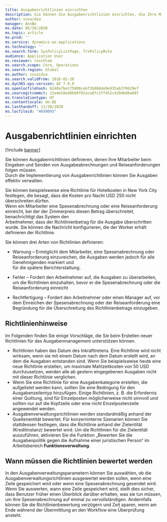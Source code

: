 ```yaml
---
title: Ausgabenrichtlinien einrichten
description: Sie können die Ausgabenrichtlinien einrichten, die Ihre Mitarbeiter beim Eingeben und Senden von Spesenabrechnungen und Reiseanforderungen in Microsoft Dynamics 365 Finance befolgen müssen.
author: suvaidya
manager: AnnBe
ms.date: 05/20/2020
ms.topic: article
ms.prod: ''
ms.service: dynamics-ax-applications
ms.technology: ''
ms.search.form: SysPolicyListPage, TrvPolicyRule
audience: Application User
ms.reviewer: roschlom
ms.search.scope: Core, Operations
ms.search.region: Global
ms.author: suvaidya
ms.search.validFrom: 2016-02-28
ms.dyn365.ops.version: AX 7.0.0
ms.openlocfilehash: 6240a7be175800ce6f3b066de9e935ab370629ef
ms.sourcegitcommit: 13a4e58eddbb0f81aca07c1ff452c420dbd8a68f
ms.translationtype: HT
ms.contentlocale: de-DE
ms.lasthandoff: 11/30/2020
ms.locfileid: "4650093"
---
```

# <a name="set-up-expense-policies"></a>Ausgabenrichtlinien einrichten

[!include [banner](../includes/banner.md)]

Sie können Ausgabenrichtlinien definieren, denen Ihre Mitarbeiter beim Eingeben und Senden von Ausgabeabrechnungen und Reiseanforderungen folgen müssen.         
Durch die Implementierung von Ausgabenrichtlinien können Sie Ausgaben effektiv verwalten.         

Sie können beispielsweise eine Richtlinie für Hotelkosten in New York City festlegen, die besagt, dass die Kosten pro Nacht USD 250 nicht überschreiten dürfen.       
Wenn ein Mitarbeiter eine Spesenabrechnung oder eine Reiseanforderung einreicht, bei der der Zimmerpreis diesen Betrag überschreitet, benachrichtigt das System den        
Arbeitnehmer, dass der Richtlinienbetrag für die Ausgabe überschritten wurde. Sie können die Nachricht konfigurieren, die der Worker erhält        
definieren der Richtlinie.      
        
Sie können drei Arten von Richtlinien definieren:         
        
- Warnung – Ermöglicht dem Mitarbeiter, eine Spesenabrechnung oder Reiseanforderung einzureichen, die Ausgaben werden jedoch für alle Genehmigenden markiert und        
  für die spätere Berichterstattung.        

- Fehler – Fordert den Arbeitnehmer auf, die Ausgaben zu überarbeiten, um die Richtlinien einzuhalten, bevor er die Spesenabrechnung oder die Reiseanforderung einreicht       
 
 - Rechtfertigung – Fordert den Arbeitnehmer oder einen Manager auf, vor dem Einreichen der Spesenabrechnung oder der Reiseanforderung eine Begründung für die Überschreitung des Richtlinienbetrags einzugeben.        

## <a name="policy-tips"></a>Richtlinienhinweise
Im Folgenden finden Sie einige Vorschläge, die Sie beim Erstellen neuer Richtlinien für das Ausgabenmanagement unterstützen können. 
* Richtlinien haben das Datum des Inkrafttretens. Eine Richtlinie wird nicht wirksam, wenn sie mit einem Datum nach dem Datum erstellt wird, an dem die Ausgaben entstanden sind. Wenn Sie beispielsweise heute eine neue Richtlinie erstellen, um maximale Mahlzeitkosten von 50 USD durchzusetzen, werden alle ab gestern eingegebenen Ausgaben nicht mit dieser Richtlinie verglichen.
* Wenn Sie eine Richtlinie für eine Ausgabenkategorie erstellen, die aufgelistet werden kann, sollten Sie eine Bedingung für den Ausgabenzeilentyp hinzufügen. Einige Richtlinien, z. B. die Erfordernis einer Quittung, sind für Einzelposten möglicherweise nicht sinnvoll und sollten nur auf die Kopfzeile oder eine nicht Einzelpostenzeile angewendet werden. 
* Ausgabenverwaltungsrichtlinien werden standardmäßig anhand der Quellenentität bewertet. Für konzerninterne Szenarien können Sie stattdessen festlegen, dass die Richtlinie anhand der Zielentität (Kreditinstanz) bewertet wird. Um die Richtlinien für die Zielentität auszuführen, aktivieren Sie die Funktion „Bewerten Sie die Ausgabenpolitik gegen die Aufnahme einer juristischen Person“ im Arbeitsbereich **Funktionsverwaltung**.

## <a name="when-to-evaluate-policies"></a>Wann müssen die Richtlinien bewertet werden

In den Ausgabenverwaltungsparametern können Sie auswählen, ob die Ausgabenverwaltungsrichtlinien ausgewertet werden sollen, wenn eine Zeile gespeichert wird oder wenn eine Spesenabrechnung gesendet wird. Wenn Sie auswerten, wann eine Zeile gespeichert wird, stellt dies sicher, dass Benutzer früher einen Überblick darüber erhalten, was sie tun müssen, um ihre Spesenabrechnung auf einmal zu vervollständigen. Andernfalls können Sie die Richtlinienbewertung verzögern und Zeit sparen, wenn am Ende während der Übermittlung an den Workflow eine Überprüfung ansteht.
